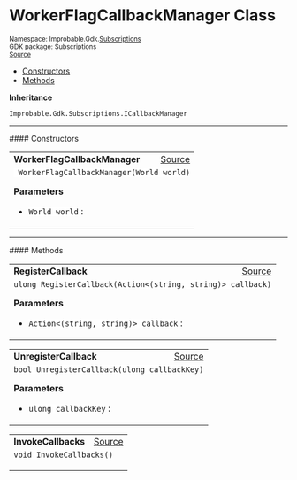 
# WorkerFlagCallbackManager Class
<sup>
Namespace: Improbable.Gdk.<a href="{{urlRoot}}/api/subscriptions-index">Subscriptions</a><br/>
GDK package: Subscriptions<br/>
<a href="https://www.github.com/spatialos/gdk-for-unity/blob/88a422dc255ef1d47ee9385f226ca439f31c000b/workers/unity/Packages/io.improbable.gdk.core/Subscriptions/CalllbackManagers/WorkerFlagCallbackManager.cs/#L7">Source</a>
<style>
a code {
                    padding: 0em 0.25em!important;
}
code {
                    background-color: #ffffff!important;
}
</style>
</sup>
<nav id="pageToc" class="page-toc"><ul><li><a href="#constructors">Constructors</a>
<li><a href="#methods">Methods</a>
</ul></nav>



</p>

<b>Inheritance</b>

<code>Improbable.Gdk.Subscriptions.ICallbackManager</code>










</p>
<hr style="width:100%; border-top-color:#d8d8d8" />
#### Constructors


</p>




<table width="100%">
    <tr>
        <td style="border-right:none"><a id="workerflagcallbackmanager-world"></a><b>WorkerFlagCallbackManager</b></td>
        <td style="border-left:none; text-align:right"><a href="https://www.github.com/spatialos/gdk-for-unity/blob/88a422dc255ef1d47ee9385f226ca439f31c000b/workers/unity/Packages/io.improbable.gdk.core/Subscriptions/CalllbackManagers/WorkerFlagCallbackManager.cs/#L14">Source</a></td>
    </tr>
    <tr>
        <td colspan="2">
<code> WorkerFlagCallbackManager(World world)</code></p>



</p>

<b>Parameters</b>

<ul>
<li><code>World world</code> : </li>
</ul>





</td>
    </tr>
</table>




</p>
<hr style="width:100%; border-top-color:#d8d8d8" />
#### Methods


</p>




<table width="100%">
    <tr>
        <td style="border-right:none"><a id="registercallback-action-string-string"></a><b>RegisterCallback</b></td>
        <td style="border-left:none; text-align:right"><a href="https://www.github.com/spatialos/gdk-for-unity/blob/88a422dc255ef1d47ee9385f226ca439f31c000b/workers/unity/Packages/io.improbable.gdk.core/Subscriptions/CalllbackManagers/WorkerFlagCallbackManager.cs/#L19">Source</a></td>
    </tr>
    <tr>
        <td colspan="2">
<code>ulong RegisterCallback(Action&lt;(string, string)&gt; callback)</code></p>



</p>

<b>Parameters</b>

<ul>
<li><code>Action&lt;(string, string)&gt; callback</code> : </li>
</ul>





</td>
    </tr>
</table>


<table width="100%">
    <tr>
        <td style="border-right:none"><a id="unregistercallback-ulong"></a><b>UnregisterCallback</b></td>
        <td style="border-left:none; text-align:right"><a href="https://www.github.com/spatialos/gdk-for-unity/blob/88a422dc255ef1d47ee9385f226ca439f31c000b/workers/unity/Packages/io.improbable.gdk.core/Subscriptions/CalllbackManagers/WorkerFlagCallbackManager.cs/#L25">Source</a></td>
    </tr>
    <tr>
        <td colspan="2">
<code>bool UnregisterCallback(ulong callbackKey)</code></p>



</p>

<b>Parameters</b>

<ul>
<li><code>ulong callbackKey</code> : </li>
</ul>





</td>
    </tr>
</table>


<table width="100%">
    <tr>
        <td style="border-right:none"><a id="invokecallbacks"></a><b>InvokeCallbacks</b></td>
        <td style="border-left:none; text-align:right"><a href="https://www.github.com/spatialos/gdk-for-unity/blob/88a422dc255ef1d47ee9385f226ca439f31c000b/workers/unity/Packages/io.improbable.gdk.core/Subscriptions/CalllbackManagers/WorkerFlagCallbackManager.cs/#L30">Source</a></td>
    </tr>
    <tr>
        <td colspan="2">
<code>void InvokeCallbacks()</code></p>






</td>
    </tr>
</table>





